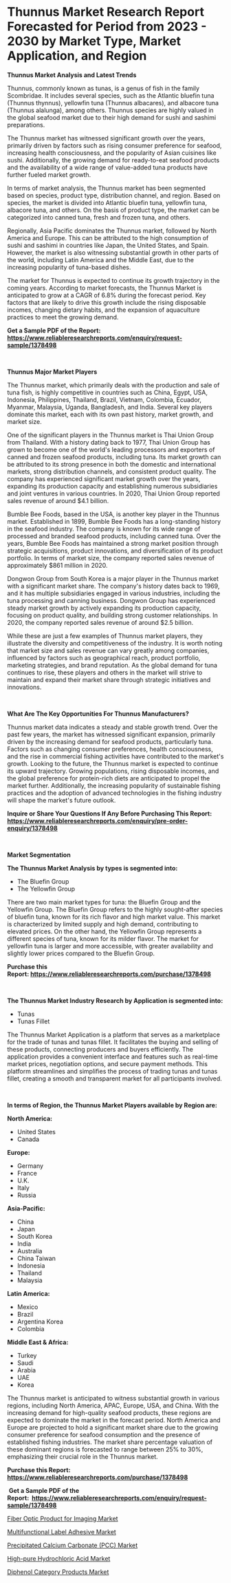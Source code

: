 <p><h1>Thunnus Market Research Report Forecasted for Period from 2023 -  2030 by Market Type, Market Application, and Region</h1></p><p><strong>Thunnus Market Analysis and Latest Trends</strong></p>
<p><p>Thunnus, commonly known as tunas, is a genus of fish in the family Scombridae. It includes several species, such as the Atlantic bluefin tuna (Thunnus thynnus), yellowfin tuna (Thunnus albacares), and albacore tuna (Thunnus alalunga), among others. Thunnus species are highly valued in the global seafood market due to their high demand for sushi and sashimi preparations.</p><p>The Thunnus market has witnessed significant growth over the years, primarily driven by factors such as rising consumer preference for seafood, increasing health consciousness, and the popularity of Asian cuisines like sushi. Additionally, the growing demand for ready-to-eat seafood products and the availability of a wide range of value-added tuna products have further fueled market growth.</p><p>In terms of market analysis, the Thunnus market has been segmented based on species, product type, distribution channel, and region. Based on species, the market is divided into Atlantic bluefin tuna, yellowfin tuna, albacore tuna, and others. On the basis of product type, the market can be categorized into canned tuna, fresh and frozen tuna, and others.</p><p>Regionally, Asia Pacific dominates the Thunnus market, followed by North America and Europe. This can be attributed to the high consumption of sushi and sashimi in countries like Japan, the United States, and Spain. However, the market is also witnessing substantial growth in other parts of the world, including Latin America and the Middle East, due to the increasing popularity of tuna-based dishes.</p><p>The market for Thunnus is expected to continue its growth trajectory in the coming years. According to market forecasts, the Thunnus Market is anticipated to grow at a CAGR of 6.8% during the forecast period. Key factors that are likely to drive this growth include the rising disposable incomes, changing dietary habits, and the expansion of aquaculture practices to meet the growing demand.</p></p>
<p><strong>Get a Sample PDF of the Report:&nbsp; <a href="https://www.reliableresearchreports.com/enquiry/request-sample/1378498">https://www.reliableresearchreports.com/enquiry/request-sample/1378498</a></strong></p>
<p>&nbsp;</p>
<p><strong>Thunnus Major Market Players</strong></p>
<p><p>The Thunnus market, which primarily deals with the production and sale of tuna fish, is highly competitive in countries such as China, Egypt, USA, Indonesia, Philippines, Thailand, Brazil, Vietnam, Colombia, Ecuador, Myanmar, Malaysia, Uganda, Bangladesh, and India. Several key players dominate this market, each with its own past history, market growth, and market size.</p><p>One of the significant players in the Thunnus market is Thai Union Group from Thailand. With a history dating back to 1977, Thai Union Group has grown to become one of the world's leading processors and exporters of canned and frozen seafood products, including tuna. Its market growth can be attributed to its strong presence in both the domestic and international markets, strong distribution channels, and consistent product quality. The company has experienced significant market growth over the years, expanding its production capacity and establishing numerous subsidiaries and joint ventures in various countries. In 2020, Thai Union Group reported sales revenue of around $4.1 billion.</p><p>Bumble Bee Foods, based in the USA, is another key player in the Thunnus market. Established in 1899, Bumble Bee Foods has a long-standing history in the seafood industry. The company is known for its wide range of processed and branded seafood products, including canned tuna. Over the years, Bumble Bee Foods has maintained a strong market position through strategic acquisitions, product innovations, and diversification of its product portfolio. In terms of market size, the company reported sales revenue of approximately $861 million in 2020.</p><p>Dongwon Group from South Korea is a major player in the Thunnus market with a significant market share. The company's history dates back to 1969, and it has multiple subsidiaries engaged in various industries, including the tuna processing and canning business. Dongwon Group has experienced steady market growth by actively expanding its production capacity, focusing on product quality, and building strong customer relationships. In 2020, the company reported sales revenue of around $2.5 billion.</p><p>While these are just a few examples of Thunnus market players, they illustrate the diversity and competitiveness of the industry. It is worth noting that market size and sales revenue can vary greatly among companies, influenced by factors such as geographical reach, product portfolio, marketing strategies, and brand reputation. As the global demand for tuna continues to rise, these players and others in the market will strive to maintain and expand their market share through strategic initiatives and innovations.</p></p>
<p>&nbsp;</p>
<p><strong>What Are The Key Opportunities For Thunnus Manufacturers?</strong></p>
<p><p>Thunnus market data indicates a steady and stable growth trend. Over the past few years, the market has witnessed significant expansion, primarily driven by the increasing demand for seafood products, particularly tuna. Factors such as changing consumer preferences, health consciousness, and the rise in commercial fishing activities have contributed to the market's growth. Looking to the future, the Thunnus market is expected to continue its upward trajectory. Growing populations, rising disposable incomes, and the global preference for protein-rich diets are anticipated to propel the market further. Additionally, the increasing popularity of sustainable fishing practices and the adoption of advanced technologies in the fishing industry will shape the market's future outlook.</p></p>
<p><strong>Inquire or Share Your Questions If Any Before Purchasing This Report: <a href="https://www.reliableresearchreports.com/enquiry/pre-order-enquiry/1378498">https://www.reliableresearchreports.com/enquiry/pre-order-enquiry/1378498</a></strong></p>
<p>&nbsp;</p>
<p><strong>Market Segmentation</strong></p>
<p><strong>The Thunnus Market Analysis by types is segmented into:</strong></p>
<p><ul><li>The Bluefin Group</li><li>The Yellowfin Group</li></ul></p>
<p><p>There are two main market types for tuna: the Bluefin Group and the Yellowfin Group. The Bluefin Group refers to the highly sought-after species of bluefin tuna, known for its rich flavor and high market value. This market is characterized by limited supply and high demand, contributing to elevated prices. On the other hand, the Yellowfin Group represents a different species of tuna, known for its milder flavor. The market for yellowfin tuna is larger and more accessible, with greater availability and slightly lower prices compared to the Bluefin Group.</p></p>
<p><strong>Purchase this Report:&nbsp;<a href="https://www.reliableresearchreports.com/purchase/1378498">https://www.reliableresearchreports.com/purchase/1378498</a></strong></p>
<p>&nbsp;</p>
<p><strong>The Thunnus Market Industry Research by Application is segmented into:</strong></p>
<p><ul><li>Tunas</li><li>Tunas Fillet</li></ul></p>
<p><p>The Thunnus Market Application is a platform that serves as a marketplace for the trade of tunas and tunas fillet. It facilitates the buying and selling of these products, connecting producers and buyers efficiently. The application provides a convenient interface and features such as real-time market prices, negotiation options, and secure payment methods. This platform streamlines and simplifies the process of trading tunas and tunas fillet, creating a smooth and transparent market for all participants involved.</p></p>
<p>&nbsp;</p>
<p><strong>In terms of Region, the Thunnus Market Players available by Region are:</strong></p>
<p>
    <p> <strong> North America: </strong>
        <ul>
            <li>United States</li>
            <li>Canada</li>
        </ul>
        </p> 
    <p> <strong> Europe: </strong>
        <ul>
            <li>Germany</li>
            <li>France</li>
            <li>U.K.</li>
            <li>Italy</li>
            <li>Russia</li>
        </ul>
        </p> 
    <p> <strong> Asia-Pacific: </strong>
        <ul>
            <li>China</li>
            <li>Japan</li>
            <li>South Korea</li>
            <li>India</li>
            <li>Australia</li>
            <li>China Taiwan</li>
            <li>Indonesia</li>
            <li>Thailand</li>
            <li>Malaysia</li>
        </ul>
        </p> 
    <p> <strong> Latin America: </strong>
        <ul>
            <li>Mexico</li>
            <li>Brazil</li>
            <li>Argentina Korea</li>
            <li>Colombia</li>
        </ul>
        </p> 
    <p> <strong> Middle East & Africa: </strong>
        <ul>
            <li>Turkey</li>
            <li>Saudi</li>
            <li>Arabia</li>
            <li>UAE</li>
            <li>Korea</li>
        </ul>
    </p>
    </p>
<p><p>The Thunnus market is anticipated to witness substantial growth in various regions, including North America, APAC, Europe, USA, and China. With the increasing demand for high-quality seafood products, these regions are expected to dominate the market in the forecast period. North America and Europe are projected to hold a significant market share due to the growing consumer preference for seafood consumption and the presence of established fishing industries. The market share percentage valuation of these dominant regions is forecasted to range between 25% to 30%, emphasizing their crucial role in the Thunnus market.</p></p>
<p><strong>Purchase this Report: <a href="https://www.reliableresearchreports.com/purchase/1378498">https://www.reliableresearchreports.com/purchase/1378498</a></strong></p>
<p>&nbsp;<strong>Get a Sample PDF of the Report:&nbsp;&nbsp;<a href="https://www.reliableresearchreports.com/enquiry/request-sample/1378498">https://www.reliableresearchreports.com/enquiry/request-sample/1378498</a></strong></p>
<p><strong></strong></p>
<p><p><a href="https://medium.com/@ikeschumm/fiber-optic-product-for-imaging-market-furnishes-information-on-market-share-market-trends-and-3645268ef79e">Fiber Optic Product for Imaging Market</a></p><p><a href="https://medium.com/@lylaberge1964/multifunctional-label-adhesive-market-comprehensive-assessment-by-type-application-and-geography-317e347722e3">Multifunctional Label Adhesive Market</a></p><p><a href="https://medium.com/@jacesipes1996/precipitated-calcium-carbonate-pcc-market-the-key-to-successful-business-strategy-forecast-till-1b27cc692bcb">Precipitated Calcium Carbonate (PCC) Market</a></p><p><a href="https://medium.com/@mayekuhic/high-pure-hydrochloric-acid-market-size-market-outlook-and-market-forecast-2023-to-2030-972065c9c868">High-pure Hydrochloric Acid Market</a></p><p><a href="https://medium.com/@henrykihn/analyzing-diphenol-category-products-market-global-industry-perspective-and-forecast-2023-to-97693f92bd99">Diphenol Category Products Market</a></p></p>